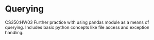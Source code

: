 # Querying

CS350:HW03 Further practice with using pandas module as a means of querying. Includes basic python concepts like file access and exception handling.
